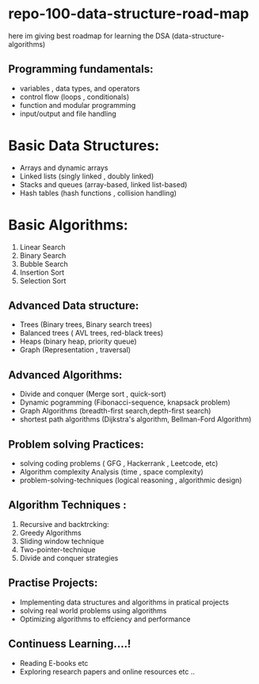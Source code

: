 # repo-100-data-structure-road-map
here im giving best roadmap for learning the DSA (data-structure-algorithms)

## Programming fundamentals:
* variables , data types, and operators
* control flow (loops , conditionals)
* function and modular programming 
* input/output and file handling

# Basic Data Structures:
* Arrays and dynamic arrays
* Linked lists (singly linked , doubly linked)
* Stacks and queues (array-based, linked list-based)
* Hash tables (hash functions , collision handling)

# Basic Algorithms:
1. Linear Search
2. Binary Search
3. Bubble Search
4. Insertion Sort
5. Selection Sort

## Advanced Data structure:
* Trees (Binary trees, Binary search trees)
* Balanced trees ( AVL trees, red-black trees)
* Heaps (binary heap, priority queue)
* Graph (Representation , traversal)

## Advanced Algorithms:
* Divide and conquer (Merge sort , quick-sort)
* Dynamic pogramming (Fibonacci-sequence, knapsack problem)
* Graph Algorithms (breadth-first search,depth-first search)
* shortest path algorithms (Dijkstra's algorithm, Bellman-Ford Algorithm)

## Problem solving Practices:
* solving coding problems ( GFG , Hackerrank , Leetcode, etc)
* Algorithm complexity Analysis (time , space complexity)
* problem-solving-techniques (logical reasoning , algorithmic design)

## Algorithm Techniques :
1. Recursive and backtrcking:
2. Greedy Algorithms
3. Sliding window technique
4. Two-pointer-technique
5. Divide and conquer strategies

## Practise Projects:
* Implementing data structures and algorithms in pratical projects
* solving real world problems using algorithms
* Optimizing algorithms to effciency and performance

## Continuess Learning....!
* Reading E-books etc
* Exploring research papers and online resources etc ..